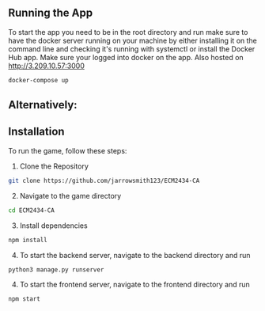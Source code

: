 ## Running the App
To start the app you need to be in the root directory and run
make sure to have the docker server running on your machine by
either installing it on the command line and checking it's running
with systemctl or install the Docker Hub app.  Make sure your logged 
into docker on the app.  Also hosted on http://3.209.10.57:3000

```sh
docker-compose up
```


## Alternatively:

## Installation
To run the game, follow these steps:
1. Clone the Repository
```sh
git clone https://github.com/jarrowsmith123/ECM2434-CA
```
2. Navigate to the game directory
```sh
cd ECM2434-CA
```
3. Install dependencies
```sh
npm install
```
4. To start the backend server, navigate to the backend directory and run
```sh
python3 manage.py runserver
```
4. To start the frontend server, navigate to the frontend directory and run
```sh
npm start
```
